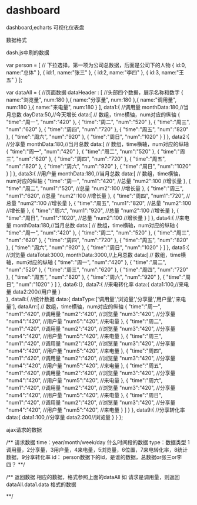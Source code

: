 ﻿# dashboard
dashboard,echarts
可视化仪表盘


数据格式

dash.js中刷的数据

var person = [ // 下拉选择，第一项为公司总数据，后面是公司下的人物
			{
				id:0,
				name:"总体"
			},
			{
				id:1,
				name:"张三"
			},
			{
				id:2,
				name:"李四"
			},
			{
				id:3,
				name:"王五"
			}
		];

var dataAll = {  //页面数据
	dataHeader : [  //头部四个数据，展示名称和数字
		{
			name:"浏览量",
			num:180
		},{
			name:"分享量",
			num:180
		},{
			name:"调用量",
			num:180
		},{
			name:"来电量",
			num:180
		}
	],
	data1:{  //调用量
		monthData:180,//当月总数
		dayData:50,//今天增长
		data:[  // 数组，time横轴，num对应的纵轴
			{
				"time":"周一",
				"num":"420"
			},
			{
				"time":"周二",
				"num":"520"
			},
			{
				"time":"周三",
				"num":"620"
			},
			{
				"time":"周四",
				"num":"720"
			},
			{
				"time":"周五",
				"num":"820"
			},
			{
				"time":"周六",
				"num":"920"
			},
			{
				"time":"周日",
				"num":"1020"
			}
		]
	},
	data2:{  //分享量
		monthData:180,//当月总数
		data:[  // 数组，time横轴，num对应的纵轴
			{
				"time":"周一",
				"num":"420"
			},
			{
				"time":"周二",
				"num":"520"
			},
			{
				"time":"周三",
				"num":"620"
			},
			{
				"time":"周四",
				"num":"720"
			},
			{
				"time":"周五",
				"num":"820"
			},
			{
				"time":"周六",
				"num":"920"
			},
			{
				"time":"周日",
				"num":"1020"
			}
		]
	},
	data3:{  //用户量
		monthData:180,//当月总数
		data:[  // 数组，time横轴，num对应的纵轴
			{
				"time":"周一",
				"num1":"420", //总量
				"num2":100 //增长量
			},
			{
				"time":"周二",
				"num1":"520", //总量
				"num2":100 //增长量
			},
			{
				"time":"周三",
				"num1":"620", //总量
				"num2":100 //增长量
			},
			{
				"time":"周四",
				"num1":"720", //总量
				"num2":100 //增长量
			},
			{
				"time":"周五",
				"num1":"820", //总量
				"num2":100 //增长量
			},
			{
				"time":"周六",
				"num1":"920", //总量
				"num2":100 //增长量
			},
			{
				"time":"周日",
				"num1":"1020", //总量
				"num2":100 //增长量
			}
		]
	},
	data4:{ //来电量
		monthData:180,//当月总数
		data:[  // 数组，time横轴，num对应的纵轴
			{
				"time":"周一",
				"num":"420"
			},
			{
				"time":"周二",
				"num":"520"
			},
			{
				"time":"周三",
				"num":"620"
			},
			{
				"time":"周四",
				"num":"720"
			},
			{
				"time":"周五",
				"num":"820"
			},
			{
				"time":"周六",
				"num":"920"
			},
			{
				"time":"周日",
				"num":"1020"
			}
		]
	},
	data5:{ //浏览量
		dataTotal:3000,
		monthData:3000,//上月总数
		data:[  // 数组，time横轴，num对应的纵轴
			{
				"time":"周一",
				"num":"420"
			},
			{
				"time":"周二",
				"num":"520"
			},
			{
				"time":"周三",
				"num":"620"
			},
			{
				"time":"周四",
				"num":"720"
			},
			{
				"time":"周五",
				"num":"820"
			},
			{
				"time":"周六",
				"num":"920"
			},
			{
				"time":"周日",
				"num":"1020"
			}
		]
	},
	data6:{},
	data7:{ //来电转化率 
		data:{
			data1:100,//来电量
			data2:200//用户量
		}	
	},
	data8:{ //统计数据
		data:{
			dataType:['调用量','浏览量','分享量','用户量','来电量'],
			dataArr:[  // 数组，time横轴，num对应的纵轴
				{
					"time":"周一",
					"num1":"420", //调用量
					"num2":"420", //浏览量
					"num3":"420", //分享量
					"num4":"420", //用户量
					"num5":"420", //来电量
				},
				{
					"time":"周二",
					"num1":"420", //调用量
					"num2":"420", //浏览量
					"num3":"420", //分享量
					"num4":"420", //用户量
					"num5":"420", //来电量
				},
				{
					"time":"周三",
					"num1":"420", //调用量
					"num2":"420", //浏览量
					"num3":"420", //分享量
					"num4":"420", //用户量
					"num5":"420", //来电量
				},
				{
					"time":"周四",
					"num1":"420", //调用量
					"num2":"420", //浏览量
					"num3":"420", //分享量
					"num4":"420", //用户量
					"num5":"420", //来电量
				},
				{
					"time":"周五",
					"num1":"420", //调用量
					"num2":"420", //浏览量
					"num3":"420", //分享量
					"num4":"420", //用户量
					"num5":"420", //来电量
				},
				{
					"time":"周六",
					"num1":"420", //调用量
					"num2":"420", //浏览量
					"num3":"420", //分享量
					"num4":"420", //用户量
					"num5":"420", //来电量
				},
				{
					"time":"周日",
					"num1":"420", //调用量
					"num2":"420", //浏览量
					"num3":"420", //分享量
					"num4":"420", //用户量
					"num5":"420", //来电量
				}
			]
		}
	},
	data9:{ //分享转化率
		data:{
			data1:100,//分享量
			data2:200//浏览量
		}
	}
};	


ajax请求的数据

/**
	请求数据
	time：year/month/week/day  什么时间段的数据
	type：数据类型  1调用量，2分享量，3用户量，4来电量，5浏览量，6位置，7来电转化率，8统计数据，9分享转化率
	id： person数据下的id，是谁的数据，总数据or张三or李四？
**/

/**
	返回数据 
	相应的数据，格式参照上面的dataAll
	如 请求是调用量，则返回 dataAll.data1.data 格式的数据

**/